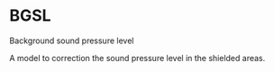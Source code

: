 BGSL
====

Background sound pressure level


A model to correction the sound pressure level in the shielded areas.

